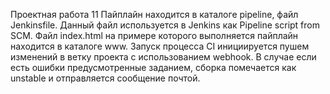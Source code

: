 Проектная работа 11
Пайплайн находится в каталоге pipeline, файл Jenkinsfile. Данный файл используется в Jenkins как Pipeline script from SCM.
Файл index.html на примере которого выполняется пайплайн находится в каталоге www.
Запуск процесса CI инициируется пушем изменений в ветку проекта с использованием webhook.
В случае если есть ошибки предусмотренные заданием, сборка помечается как unstable и отправляется сообщение почтой.
